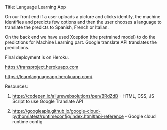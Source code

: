 Title: Language Learning App

On our front end if a user uploads a picture and clicks identify, the machine identifies and predicts few options and then the user chooses a language to translate the predicts to Spanish, French or Italian.

On the back end we have used Xception (the pretrained model) to do the predictions for Machine Learning part.  Google translate API translates the predictions.  

Final deployment is on Heroku.

https://transproject.herokuapp.com


https://learnlanguageapp.herokuapp.com/


Resources:
1. https://codepen.io/allurewebsolutions/pen/BRdZdB - HTML, CSS, JS Script to use Google Translate API

2. https://googleapis.github.io/google-cloud-python/latest/runtimeconfig/index.html#api-reference - Google cloud runtime config
